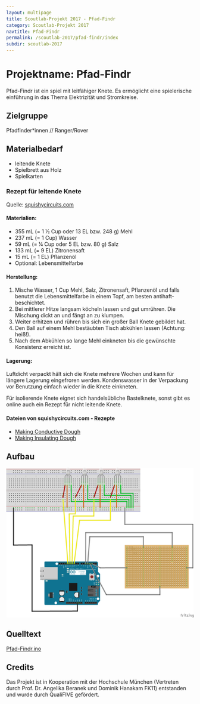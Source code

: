 ```yaml
---
layout: multipage
title: Scoutlab-Projekt 2017 - Pfad-Findr
category: Scoutlab-Projekt 2017
navtitle: Pfad-Findr
permalink: /scoutlab-2017/pfad-findr/index
subdir: scoutlab-2017
---
```

# Projektname: Pfad-Findr        

Pfad-Findr ist ein spiel mit leitfähiger Knete. Es ermöglicht eine spielerische einführung in das Thema Elektrizität und Stromkreise.
## Zielgruppe

Pfadfinder*innen // Ranger/Rover

## Materialbedarf
+ leitende Knete
+ Spielbrett aus Holz
+ Spielkarten

### Rezept für leitende Knete
Quelle: [squishycircuits.com](https://squishycircuits.com)
#### Materialien:
+ 355 mL (= 1 ½ Cup oder 13 EL bzw. 248 g) Mehl
+ 237 mL (= 1 Cup) Wasser
+ 59 mL (= ¼ Cup oder 5 EL bzw. 80 g) Salz
+ 133 mL (= 9 EL) Zitronensaft  
+ 15 mL (= 1 EL) Pflanzenöl
+ Optional: Lebensmittelfarbe

#### Herstellung:
1. Mische Wasser, 1 Cup Mehl, Salz, Zitronensaft, Pflanzenöl und falls benutzt die Lebensmittelfarbe in einem Topf, am besten antihaft-beschichtet.
2. Bei mittlerer Hitze langsam köcheln lassen und gut umrühren. Die Mischung dickt an und fängt an zu klumpen.
3. Weiter erhitzen und rühren bis sich ein großer Ball Knete gebildet hat.
4. Den Ball auf einem Mehl bestäubten Tisch abkühlen lassen (Achtung: heiß!).
5. Nach dem Abkühlen so lange Mehl einkneten bis die gewünschte Konsistenz erreicht ist.

#### Lagerung:
Luftdicht verpackt hält sich die Knete mehrere Wochen und kann für längere Lagerung eingefroren werden. Kondenswasser in der Verpackung vor Benutzung einfach wieder in die Knete einkneten.

Für isolierende Knete eignet sich handelsübliche Bastelknete, sonst gibt es online auch ein Rezept für nicht leitende Knete.

#### Dateien von squishycircuits.com - Rezepte
+ [Making Conductive Dough](appendix/Making-Conductive-Dough.pdf)
+ [Making Insulating Dough](appendix/Making-Insulating-Dough.pdf)

## Aufbau

[![](images/Pfad-Findr_Steckplatine-small.png)](images/Pfad-Findr_Steckplatine.png)

## Quelltext

[Pfad-Findr.ino](code/Pfad-Findr.ino)

## Credits

Das Projekt ist in Kooperation mit der Hochschule München (Vertreten durch Prof. Dr. Angelika Beranek und Dominik Hanakam FK11) entstanden und wurde durch QualiFIVE gefördert.